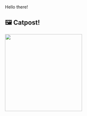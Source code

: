 Hello there!



## 🖼️ Catpost!

<sub>
    <img src="https://cdn2.thecatapi.com/images/dto.jpg" height="256">
</sub>

